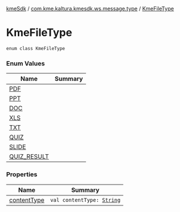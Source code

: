 [kmeSdk](../../index.md) / [com.kme.kaltura.kmesdk.ws.message.type](../index.md) / [KmeFileType](./index.md)

# KmeFileType

`enum class KmeFileType`

### Enum Values

| Name | Summary |
|---|---|
| [PDF](-p-d-f.md) |  |
| [PPT](-p-p-t.md) |  |
| [DOC](-d-o-c.md) |  |
| [XLS](-x-l-s.md) |  |
| [TXT](-t-x-t.md) |  |
| [QUIZ](-q-u-i-z.md) |  |
| [SLIDE](-s-l-i-d-e.md) |  |
| [QUIZ_RESULT](-q-u-i-z_-r-e-s-u-l-t.md) |  |

### Properties

| Name | Summary |
|---|---|
| [contentType](content-type.md) | `val contentType: `[`String`](https://kotlinlang.org/api/latest/jvm/stdlib/kotlin/-string/index.html) |
